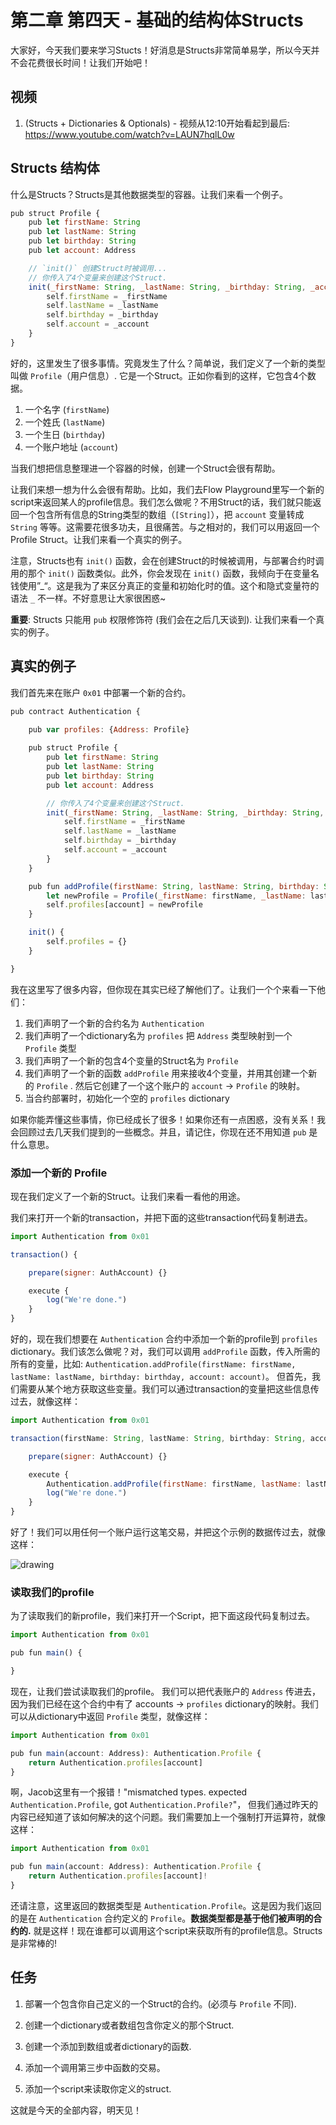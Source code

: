 # 第二章 第四天 - 基础的结构体Structs

大家好，今天我们要来学习Stucts！好消息是Structs非常简单易学，所以今天并不会花费很长时间！让我们开始吧！

## 视频

1. (Structs + Dictionaries & Optionals) - 视频从12:10开始看起到最后: <https://www.youtube.com/watch?v=LAUN7hqlL0w>

## Structs 结构体

什么是Structs？Structs是其他数据类型的容器。让我们来看一个例子。

```javascript
pub struct Profile {
    pub let firstName: String
    pub let lastName: String
    pub let birthday: String
    pub let account: Address

    // `init()` 创建Struct时被调用...
    // 你传入了4个变量来创建这个Struct.
    init(_firstName: String, _lastName: String, _birthday: String, _account: Address) {
        self.firstName = _firstName
        self.lastName = _lastName
        self.birthday = _birthday
        self.account = _account
    }
}
```

好的，这里发生了很多事情。究竟发生了什么？简单说，我们定义了一个新的类型叫做 `Profile`（用户信息）. 它是一个Struct。正如你看到的这样，它包含4个数据。

1. 一个名字 (`firstName`)
2. 一个姓氏 (`lastName`)
3. 一个生日 (`birthday`)
4. 一个账户地址 (`account`)

当我们想把信息整理进一个容器的时候，创建一个Struct会很有帮助。

让我们来想一想为什么会很有帮助。比如，我们去Flow Playground里写一个新的script来返回某人的profile信息。我们怎么做呢？不用Struct的话，我们就只能返回一个包含所有信息的String类型的数组（`[String]`），把 `account` 变量转成 `String` 等等。这需要花很多功夫，且很痛苦。与之相对的，我们可以用返回一个Profile Struct。让我们来看一个真实的例子。

注意，Structs也有 `init()` 函数，会在创建Struct的时候被调用，与部署合约时调用的那个 `init()` 函数类似。此外，你会发现在 `init()` 函数，我倾向于在变量名钱使用”_“。这是我为了来区分真正的变量和初始化时的值。这个和隐式变量符的语法 `_` 不一样。不好意思让大家很困惑~


**重要**: Structs 只能用 `pub` 权限修饰符 (我们会在之后几天谈到). 让我们来看一个真实的例子。

## 真实的例子

我们首先来在账户 `0x01` 中部署一个新的合约。


```javascript
pub contract Authentication {

    pub var profiles: {Address: Profile}
    
    pub struct Profile {
        pub let firstName: String
        pub let lastName: String
        pub let birthday: String
        pub let account: Address

        // 你传入了4个变量来创建这个Struct.
        init(_firstName: String, _lastName: String, _birthday: String, _account: Address) {
            self.firstName = _firstName
            self.lastName = _lastName
            self.birthday = _birthday
            self.account = _account
        }
    }

    pub fun addProfile(firstName: String, lastName: String, birthday: String, account: Address) {
        let newProfile = Profile(_firstName: firstName, _lastName: lastName, _birthday: birthday, _account: account)
        self.profiles[account] = newProfile
    }

    init() {
        self.profiles = {}
    }

}
```

我在这里写了很多内容，但你现在其实已经了解他们了。让我们一个个来看一下他们：

1. 我们声明了一个新的合约名为 `Authentication`
2. 我们声明了一个dictionary名为 `profiles` 把 `Address` 类型映射到一个 `Profile` 类型
3. 我们声明了一个新的包含4个变量的Struct名为 `Profile`
4. 我们声明了一个新的函数 `addProfile` 用来接收4个变量，并用其创建一个新的 `Profile` . 然后它创建了一个这个账户的 `account` -> `Profile` 的映射。
5. 当合约部署时，初始化一个空的 `profiles` dictionary

如果你能弄懂这些事情，你已经成长了很多！如果你还有一点困惑，没有关系！我会回顾过去几天我们提到的一些概念。并且，请记住，你现在还不用知道 `pub` 是什么意思。

### 添加一个新的 Profile

现在我们定义了一个新的Struct。让我们来看一看他的用途。

我们来打开一个新的transaction，并把下面的这些transaction代码复制进去。

```javascript
import Authentication from 0x01

transaction() {

    prepare(signer: AuthAccount) {}

    execute {
        log("We're done.")
    }
}
```

好的，现在我们想要在 `Authentication` 合约中添加一个新的profile到 `profiles` dictionary。我们该怎么做呢？对，我们可以调用 `addProfile` 函数，传入所需的所有的变量，比如: `Authentication.addProfile(firstName: firstName, lastName: lastName, birthday: birthday, account: account)`。 但首先，我们需要从某个地方获取这些变量。我们可以通过transaction的变量把这些信息传过去，就像这样：

```javascript
import Authentication from 0x01

transaction(firstName: String, lastName: String, birthday: String, account: Address) {

    prepare(signer: AuthAccount) {}

    execute {
        Authentication.addProfile(firstName: firstName, lastName: lastName, birthday: birthday, account: account)
        log("We're done.")
    }
}
```

好了！我们可以用任何一个账户运行这笔交易，并把这个示例的数据传过去，就像这样：

<img src="../images/txstuff.png" alt="drawing" size="400" />

### 读取我们的profile

为了读取我们的新profile，我们来打开一个Script，把下面这段代码复制过去。

```javascript
import Authentication from 0x01

pub fun main() {

}
```

现在，让我们尝试读取我们的profile。 我们可以把代表账户的 `Address` 传进去，因为我们已经在这个合约中有了 accounts -> `profiles` dictionary的映射。我们可以从dictionary中返回 `Profile` 类型，就像这样：

```javascript
import Authentication from 0x01

pub fun main(account: Address): Authentication.Profile {
    return Authentication.profiles[account]
}
```

啊，Jacob这里有一个报错！"mismatched types. expected `Authentication.Profile`, got `Authentication.Profile?`"， 但我们通过昨天的内容已经知道了该如何解决的这个问题。我们需要加上一个强制打开运算符，就像这样：

```javascript
import Authentication from 0x01

pub fun main(account: Address): Authentication.Profile {
    return Authentication.profiles[account]!
}
```

还请注意，这里返回的数据类型是 `Authentication.Profile`。这是因为我们返回的是在 `Authentication` 合约定义的 `Profile`。**数据类型都是基于他们被声明的合约的.** 就是这样！现在谁都可以调用这个script来获取所有的profile信息。Structs是非常棒的!

## 任务

1. 部署一个包含你自己定义的一个Struct的合约。(必须与 `Profile` 不同).

2. 创建一个dictionary或者数组包含你定义的那个Struct.

3. 创建一个添加到数组或者dictionary的函数.

4. 添加一个调用第三步中函数的交易。

5. 添加一个script来读取你定义的struct.

这就是今天的全部内容，明天见！
